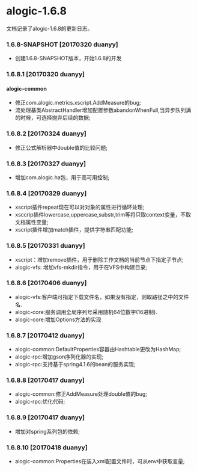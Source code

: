 alogic-1.6.8
============

文档记录了alogic-1.6.8的更新日志。

### 1.6.8-SNAPSHOT [20170320 duanyy]
- 创建1.6.8-SNAPSHOT版本，开始1.6.8的开发

### 1.6.8.1 [20170320 duanyy]

#### alogic-common

- 修正com.alogic.metrics.xscript.AddMeasure的bug;
- 流处理基类AbstractHandler增加配置参数abandonWhenFull,当异步队列满的时候，可选择抛弃后续的数据;

### 1.6.8.2 [20170324 duanyy]

- 修正公式解析器中double值的比较问题;

### 1.6.8.3 [20170327 duanyy]

- 增加com.alogic.ha包，用于高可用控制;

### 1.6.8.4 [20170329 duanyy]

- xscript插件repeat现在可以对对象的属性进行循环处理;
- xsccrip插件lowercase,uppercase,substr,trim等将只取context变量，不取文档属性变量;
- xscript插件增加match插件，提供字符串匹配功能;

### 1.6.8.5 [20170331 duanyy]

- xscript：增加remove插件，用于删除工作文档的当前节点下指定子节点;
- alogic-vfs: 增加vfs-mkdir指令，用于在VFS中构建目录;

### 1.6.8.6 [20170406 duanyy]

- alogic-vfs:客户端可指定下载文件名，如果没有指定，则取路径之中的文件名.
- alogic-core:服务调用全局序列号采用随机64位数字(16进制).
- alogic-core:增加Options方法的实现

### 1.6.8.7 [20170412 duanyy]

- alogic-common:DefaultProperties容器由Hashtable更改为HashMap;
- alogic-rpc:增加gson序列化器的实现;
- alogic-rpc:支持基于spring4.1.6的bean的服务实现;

### 1.6.8.8 [20170417 duanyy]

- alogic-common:修正AddMeasure处理double值的bug;
- alogic-rpc:优化代码;

### 1.6.8.9 [20170417 duanyy]

- 增加对spring系列包的依赖;

### 1.6.8.10 [20170418 duanyy]
- alogic-common:Properties在装入xml配置文件时，可从env中获取变量;

